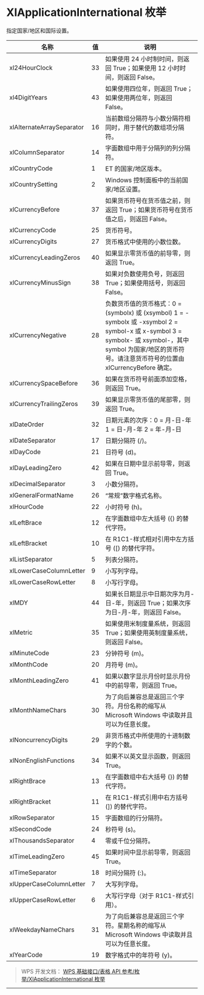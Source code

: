 # XlApplicationInternational 枚举

指定国家/地区和国际设置。

| 名称                      | 值  | 说明                                                                                                                                                                                                           |
|---------------------------|-----|----------------------------------------------------------------------------------------------------------------------------------------------------------------------------------------------------------------|
| xl24HourClock             | 33  | 如果使用 24 小时制时间，则返回 True；如果使用 12 小时时间，则返回 False。                                                                                                                                      |
| xl4DigitYears             | 43  | 如果使用四位年，则返回 True；如果使用两位年，则返回 False。                                                                                                                                                    |
| xlAlternateArraySeparator | 16  | 当前数组分隔符与小数分隔符相同时，用于替代的数组项分隔符。                                                                                                                                                     |
| xlColumnSeparator         | 14  | 字面数组中用于分隔列的列分隔符。                                                                                                                                                                               |
| xlCountryCode             | 1   | ET 的国家/地区版本。                                                                                                                                                                                           |
| xlCountrySetting          | 2   | Windows 控制面板中的当前国家/地区设置。                                                                                                                                                                        |
| xlCurrencyBefore          | 37  | 如果货币符号在货币值之前，则返回 True；如果货币符号在货币值之后，则返回 False。                                                                                                                                |
| xlCurrencyCode            | 25  | 货币符号。                                                                                                                                                                                                     |
| xlCurrencyDigits          | 27  | 货币格式中使用的小数位数。                                                                                                                                                                                     |
| xlCurrencyLeadingZeros    | 40  | 如果显示零货币值的前导零，则返回 True。                                                                                                                                                                        |
| xlCurrencyMinusSign       | 38  | 如果对负数使用负号，则返回 True；如果使用括号，则返回 False。                                                                                                                                                  |
| xlCurrencyNegative        | 28  | 负数货币值的货币格式：0 = (symbolx) 或 (xsymbol) 1 = -symbolx 或 -xsymbol 2 = symbol-x 或 x-symbol 3 = symbolx- 或 xsymbol-，其中 symbol 为国家/地区的货币符号。请注意货币符号的位置由 xlCurrencyBefore 确定。 |
| xlCurrencySpaceBefore     | 36  | 如果在货币符号前面添加空格，则返回 True。                                                                                                                                                                      |
| xlCurrencyTrailingZeros   | 39  | 如果显示零货币值的尾部零，则返回 True。                                                                                                                                                                        |
| xlDateOrder               | 32  | 日期元素的次序：0 = 月-日-年 1 = 日-月-年 2 = 年-月-日                                                                                                                                                         |
| xlDateSeparator           | 17  | 日期分隔符 (/)。                                                                                                                                                                                               |
| xlDayCode                 | 21  | 日符号 (d)。                                                                                                                                                                                                   |
| xlDayLeadingZero          | 42  | 如果在日期中显示前导零，则返回 True。                                                                                                                                                                          |
| xlDecimalSeparator        | 3   | 小数分隔符。                                                                                                                                                                                                   |
| xlGeneralFormatName       | 26  | “常规”数字格式名称。                                                                                                                                                                                           |
| xlHourCode                | 22  | 小时符号 (h)。                                                                                                                                                                                                 |
| xlLeftBrace               | 12  | 在字面数组中左大括号 ({) 的替代字符。                                                                                                                                                                          |
| xlLeftBracket             | 10  | 在 R1C1-样式相对引用中左方括号 (\[) 的替代字符。                                                                                                                                                               |
| xlListSeparator           | 5   | 列表分隔符。                                                                                                                                                                                                   |
| xlLowerCaseColumnLetter   | 9   | 小写列字母。                                                                                                                                                                                                   |
| xlLowerCaseRowLetter      | 8   | 小写行字母。                                                                                                                                                                                                   |
| xlMDY                     | 44  | 如果长日期显示中日期次序为月-日-年，则返回 True；如果次序为日-月-年，则返回 False。                                                                                                                            |
| xlMetric                  | 35  | 如果使用米制度量系统，则返回 True；如果使用英制度量系统，则返回 False。                                                                                                                                        |
| xlMinuteCode              | 23  | 分钟符号 (m)。                                                                                                                                                                                                 |
| xlMonthCode               | 20  | 月符号 (m)。                                                                                                                                                                                                   |
| xlMonthLeadingZero        | 41  | 如果以数字显示月份时显示月份中的前导零，则返回 True。                                                                                                                                                          |
| xlMonthNameChars          | 30  | 为了向后兼容总是返回三个字符。月份名称的缩写从 Microsoft Windows 中读取并且可以为任意长度。                                                                                                                    |
| xlNoncurrencyDigits       | 29  | 非货币格式中所使用的十进制数字的个数。                                                                                                                                                                         |
| xlNonEnglishFunctions     | 34  | 如果不以英文显示函数，则返回 True。                                                                                                                                                                            |
| xlRightBrace              | 13  | 在字面数组中右大括号 (}) 的替代字符。                                                                                                                                                                          |
| xlRightBracket            | 11  | 在 R1C1-样式引用中右方括号 (\]) 的替代字符。                                                                                                                                                                   |
| xlRowSeparator            | 15  | 字面数组的行分隔符。                                                                                                                                                                                           |
| xlSecondCode              | 24  | 秒符号 (s)。                                                                                                                                                                                                   |
| xlThousandsSeparator      | 4   | 零或千位分隔符。                                                                                                                                                                                               |
| xlTimeLeadingZero         | 45  | 如果时间中显示前导零，则返回 True。                                                                                                                                                                            |
| xlTimeSeparator           | 18  | 时间分隔符 (:)。                                                                                                                                                                                               |
| xlUpperCaseColumnLetter   | 7   | 大写列字母。                                                                                                                                                                                                   |
| xlUpperCaseRowLetter      | 6   | 大写行字母（对于 R1C1-样式引用）。                                                                                                                                                                             |
| xlWeekdayNameChars        | 31  | 为了向后兼容总是返回三个字符。星期名称的缩写从 Microsoft Windows 中读取并且可以为任意长度。                                                                                                                    |
| xlYearCode                | 19  | 数字格式中的年符号 (y)。                                                                                                                                                                                       |

> WPS 开发文档： [WPS 基础接口/表格 API 参考/枚举/XlApplicationInternational 枚举](https://qn.cache.wpscdn.cn/encs/doc/office_v19/topics/WPS%20%E5%9F%BA%E7%A1%80%E6%8E%A5%E5%8F%A3/%E8%A1%A8%E6%A0%BC%20API%20%E5%8F%82%E8%80%83/%E6%9E%9A%E4%B8%BE/XlApplicationInternational%20%E6%9E%9A%E4%B8%BE.html)

------------------------------------------------------------------------
